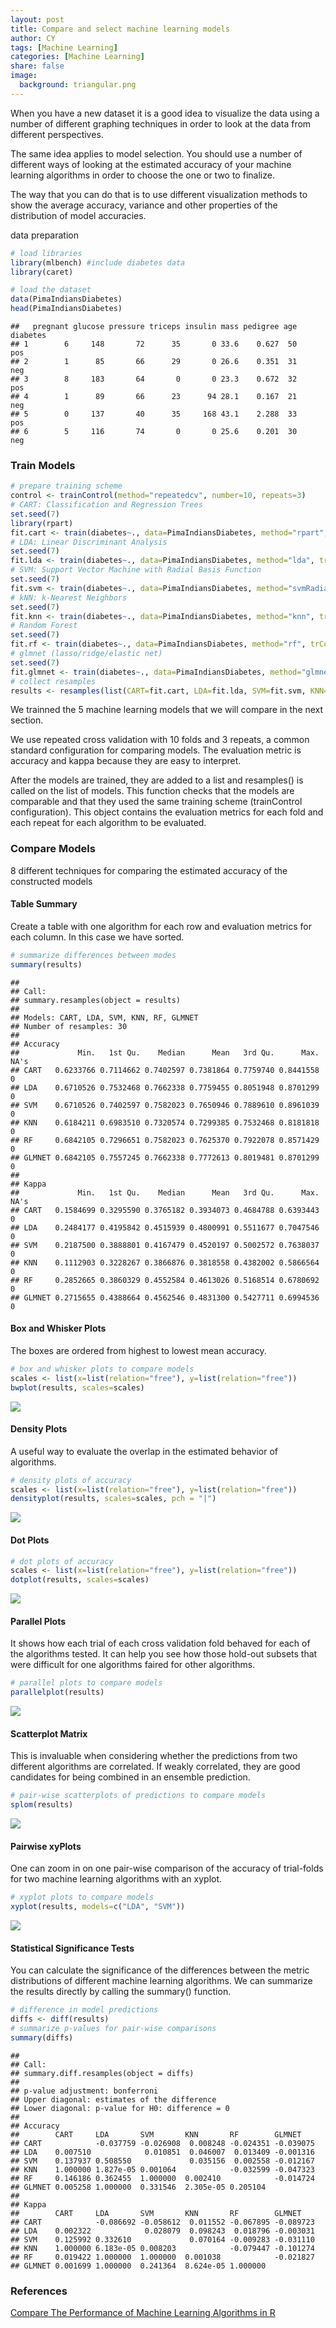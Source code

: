 ```yaml
---
layout: post
title: Compare and select machine learning models
author: CY
tags: [Machine Learning]
categories: [Machine Learning]
share: false
image:
  background: triangular.png 
---
```





When you have a new dataset it is a good idea to visualize the data using a number of different graphing techniques in order to look at the data from different perspectives.

The same idea applies to model selection. You should use a number of different ways of looking at the estimated accuracy of your machine learning algorithms in order to choose the one or two to finalize.

The way that you can do that is to use different visualization methods to show the average accuracy, variance and other properties of the distribution of model accuracies.

data preparation

```r
# load libraries
library(mlbench) #include diabetes data
library(caret)

# load the dataset
data(PimaIndiansDiabetes)
head(PimaIndiansDiabetes)
```

```
##   pregnant glucose pressure triceps insulin mass pedigree age diabetes
## 1        6     148       72      35       0 33.6    0.627  50      pos
## 2        1      85       66      29       0 26.6    0.351  31      neg
## 3        8     183       64       0       0 23.3    0.672  32      pos
## 4        1      89       66      23      94 28.1    0.167  21      neg
## 5        0     137       40      35     168 43.1    2.288  33      pos
## 6        5     116       74       0       0 25.6    0.201  30      neg
```

### Train Models

```r
# prepare training scheme
control <- trainControl(method="repeatedcv", number=10, repeats=3)
# CART: Classification and Regression Trees
set.seed(7)
library(rpart)
fit.cart <- train(diabetes~., data=PimaIndiansDiabetes, method="rpart", trControl=control)
# LDA: Linear Discriminant Analysis
set.seed(7)
fit.lda <- train(diabetes~., data=PimaIndiansDiabetes, method="lda", trControl=control)
# SVM: Support Vector Machine with Radial Basis Function
set.seed(7)
fit.svm <- train(diabetes~., data=PimaIndiansDiabetes, method="svmRadial", trControl=control)
# kNN: k-Nearest Neighbors
set.seed(7)
fit.knn <- train(diabetes~., data=PimaIndiansDiabetes, method="knn", trControl=control)
# Random Forest
set.seed(7)
fit.rf <- train(diabetes~., data=PimaIndiansDiabetes, method="rf", trControl=control)
# glmnet (lasso/ridge/elastic net)
set.seed(7)
fit.glmnet <- train(diabetes~., data=PimaIndiansDiabetes, method="glmnet", trControl=control)
# collect resamples
results <- resamples(list(CART=fit.cart, LDA=fit.lda, SVM=fit.svm, KNN=fit.knn, RF=fit.rf, GLMNET=fit.glmnet))
```

We trainned the 5 machine learning models that we will compare in the next section.  

We use repeated cross validation with 10 folds and 3 repeats, a common standard configuration for comparing models. The evaluation metric is accuracy and kappa because they are easy to interpret.   

After the models are trained, they are added to a list and resamples() is called on the list of models. This function checks that the models are comparable and that they used the same training scheme (trainControl configuration). This object contains the evaluation metrics for each fold and each repeat for each algorithm to be evaluated.  

### Compare Models 
8 different techniques for comparing the estimated accuracy of the constructed models 

#### Table Summary
Create a table with one algorithm for each row and evaluation metrics for each column. In this case we have sorted.

```r
# summarize differences between modes
summary(results)
```

```
## 
## Call:
## summary.resamples(object = results)
## 
## Models: CART, LDA, SVM, KNN, RF, GLMNET 
## Number of resamples: 30 
## 
## Accuracy 
##             Min.   1st Qu.    Median      Mean   3rd Qu.      Max. NA's
## CART   0.6233766 0.7114662 0.7402597 0.7381864 0.7759740 0.8441558    0
## LDA    0.6710526 0.7532468 0.7662338 0.7759455 0.8051948 0.8701299    0
## SVM    0.6710526 0.7402597 0.7582023 0.7650946 0.7889610 0.8961039    0
## KNN    0.6184211 0.6983510 0.7320574 0.7299385 0.7532468 0.8181818    0
## RF     0.6842105 0.7296651 0.7582023 0.7625370 0.7922078 0.8571429    0
## GLMNET 0.6842105 0.7557245 0.7662338 0.7772613 0.8019481 0.8701299    0
## 
## Kappa 
##             Min.   1st Qu.    Median      Mean   3rd Qu.      Max. NA's
## CART   0.1584699 0.3295590 0.3765182 0.3934073 0.4684788 0.6393443    0
## LDA    0.2484177 0.4195842 0.4515939 0.4800991 0.5511677 0.7047546    0
## SVM    0.2187500 0.3888801 0.4167479 0.4520197 0.5002572 0.7638037    0
## KNN    0.1112903 0.3228267 0.3866876 0.3818558 0.4382002 0.5866564    0
## RF     0.2852665 0.3860329 0.4552584 0.4613026 0.5168514 0.6780692    0
## GLMNET 0.2715655 0.4388664 0.4562546 0.4831300 0.5427711 0.6994536    0
```

#### Box and Whisker Plots  
The boxes are ordered from highest to lowest mean accuracy.

```r
# box and whisker plots to compare models
scales <- list(x=list(relation="free"), y=list(relation="free"))
bwplot(results, scales=scales)
```

![](/images/Compare-ML-model-unnamed-chunk-5-1.png)

#### Density Plots
A useful way to evaluate the overlap in the estimated behavior of algorithms.  

```r
# density plots of accuracy
scales <- list(x=list(relation="free"), y=list(relation="free"))
densityplot(results, scales=scales, pch = "|")
```

![](/images/Compare-ML-model-unnamed-chunk-6-1.png)

#### Dot Plots

```r
# dot plots of accuracy
scales <- list(x=list(relation="free"), y=list(relation="free"))
dotplot(results, scales=scales)
```

![](/images/Compare-ML-model-unnamed-chunk-7-1.png)

#### Parallel Plots
It shows how each trial of each cross validation fold behaved for each of the algorithms tested. It can help you see how those hold-out subsets that were difficult for one algorithms faired for other algorithms.   

```r
# parallel plots to compare models
parallelplot(results)
```

![](/images/Compare-ML-model-unnamed-chunk-8-1.png)

#### Scatterplot Matrix
This is invaluable when considering whether the predictions from two different algorithms are correlated. If weakly correlated, they are good candidates for being combined in an ensemble prediction.   

```r
# pair-wise scatterplots of predictions to compare models
splom(results)
```

![](/images/Compare-ML-model-unnamed-chunk-9-1.png)

#### Pairwise xyPlots
One can zoom in on one pair-wise comparison of the accuracy of trial-folds for two machine learning algorithms with an xyplot.    

```r
# xyplot plots to compare models
xyplot(results, models=c("LDA", "SVM"))
```

![](/images/Compare-ML-model-unnamed-chunk-10-1.png)

#### Statistical Significance Tests
You can calculate the significance of the differences between the metric distributions of different machine learning algorithms. We can summarize the results directly by calling the summary() function.            

```r
# difference in model predictions
diffs <- diff(results)
# summarize p-values for pair-wise comparisons
summary(diffs)
```

```
## 
## Call:
## summary.diff.resamples(object = diffs)
## 
## p-value adjustment: bonferroni 
## Upper diagonal: estimates of the difference
## Lower diagonal: p-value for H0: difference = 0
## 
## Accuracy 
##        CART     LDA       SVM       KNN       RF        GLMNET   
## CART            -0.037759 -0.026908  0.008248 -0.024351 -0.039075
## LDA    0.007510            0.010851  0.046007  0.013409 -0.001316
## SVM    0.137937 0.508550             0.035156  0.002558 -0.012167
## KNN    1.000000 1.827e-05 0.001064            -0.032599 -0.047323
## RF     0.146186 0.362455  1.000000  0.002410            -0.014724
## GLMNET 0.005258 1.000000  0.331546  2.305e-05 0.205104           
## 
## Kappa 
##        CART     LDA       SVM       KNN       RF        GLMNET   
## CART            -0.086692 -0.058612  0.011552 -0.067895 -0.089723
## LDA    0.002322            0.028079  0.098243  0.018796 -0.003031
## SVM    0.125992 0.332610             0.070164 -0.009283 -0.031110
## KNN    1.000000 6.183e-05 0.008203            -0.079447 -0.101274
## RF     0.019422 1.000000  1.000000  0.001038            -0.021827
## GLMNET 0.001699 1.000000  0.241364  8.624e-05 1.000000
```

### References   
[Compare The Performance of Machine Learning Algorithms in R](https://machinelearningmastery.com/compare-the-performance-of-machine-learning-algorithms-in-r/)   

